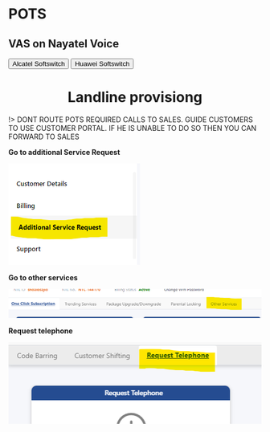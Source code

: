 # POTS

## VAS on Nayatel Voice

<button class="mbtn blue" onclick="window.open('http://knowledge.dsl.net.pk/Value_added_servies_Nayatel_phone.pdf', '_blank')">Alcatel Softswitch</button>
<button class="mbtn blue" onclick="window.open('http://knowledge.dsl.net.pk/VAS%20on%20SIP%20POTS.pdf', '_blank')">Huawei Softswitch</button>


<h1 align="center"> Landline provisiong </h1>


!> DONT ROUTE POTS REQUIRED CALLS TO SALES. GUIDE CUSTOMERS TO USE CUSTOMER PORTAL. IF HE IS UNABLE TO DO SO THEN YOU CAN FORWARD TO SALES


**Go to additional Service Request**

![pots_provision1](/img/pots_provision1.png)

**Go to other services**

![pots_provision2](/img/pots_provision2.png)

**Request telephone**

![pots_provision3](/img/pots_provision3.png)